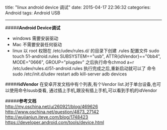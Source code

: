title: "linux android device 调试"
date: 2015-04-17 22:36:32
categories: Android
tags: Android USB

----------

#####**Android Device调试**

 - windows
	 需要安装驱动
 - Mac
    不需要安装任何驱动
 - linux
   以 root 权限在 /etc/udev/rules.d/ 的目录下创建 .rules 配置文件
   sudo touch 51-android.rules 
  SUBSYSTEM=="usb", ATTR{idVendor}=="0bb4", MODE="0666",   GROUP="plugdev" 
  之后执行命令chmod a+r /etc/udev/rules.d/51-android.rules
  执行完成之后,重新启动就可以了
  命令
  sudo /etc/init.d/udev restart 
  adb kill-server
  adb devices

#####**idVendor**
在安卓开发文档中有个列表,有个Vendor list.对于单台设备,也可以使用命令lsusb查看, 通过插上手机,跟没有插上手机,可以看到手机的idVendor


#####**参考文档**  
http://my.oschina.net/u/260921/blog/469626
http://www.oschina.net/question/4873_27142
http://wujianjun.iteye.com/blog/1748423
https://developer.android.com/tools/device.html

